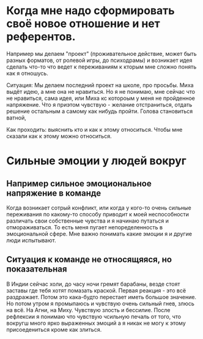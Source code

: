 # Когда мне надо сформировать своё новое отношение и нет референтов. 
Например мы делаем "проект" (проживательное действие, может быть разных форматов, от ролевой игры, до психодрамы) и возникает идея сделать что-то что ведет к переживаниям к кторым мне сложно понять как я отношусь.

Ситуация: Мы делаем последний проект на школе, про просьбы. Миха выдёт идею, а мне она не нравиться. Но я не понимаю, мне сейчас что не нравиться, сама идея, или Миха кс котороым у меня не пройденное напряжение.  Что я приэтом чувствую - желание отстраниться, отдать решение остальным а самому как нибудь пройти. Голова становиться ватной, 

Как проходить: выяснить кто и как к этому относиться. Чтобы мне сказали как к этому можно относиться.

# Сильные эмоции у людей вокруг
## Например сильное эмоциональное напряжение в команде
Когда возникает сотрый конфликт, или когда у кого-то очень сильные переживания по какому-то способу приводит к моей неспособности различать свои собственные чувства и я начинаю путаться и отмораживаться.
То есть меня пугает непоределенность в эмоциональной сфере. Мне важно понимать какие эмоции я и другие люди испытывают.

## Ситуация к команде не относящяяся, но показательная
В Индии сейчас холи, до часу ночи гремят барабаны, везде стоят заставы где тебя хотят помазать краской. Первая реакция - это всё раздражает. Потом это кака-будто перестает иметь большое значение. Но потом утром я промыпаюсь и чувствую очень сильный гнев, злюсь на всё. На Агни, на Миху. Чувствую злость и бессилие. После рефлексии я понимаю что чувствую чсильную печаль от того, что вокругш много ярко выраженных эмоций а я никак не могу к этому присоедениться кроме как злиться.

